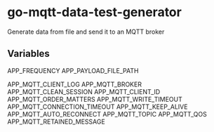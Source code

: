 # go-mqtt-data-test-generator
Generate data from file and send it to an MQTT broker

## Variables
APP_FREQUENCY
APP_PAYLOAD_FILE_PATH

APP_MQTT_CLIENT_LOG
APP_MQTT_BROKER
APP_MQTT_CLEAN_SESSION
APP_MQTT_CLIENT_ID
APP_MQTT_ORDER_MATTERS
APP_MQTT_WRITE_TIMEOUT
APP_MQTT_CONNECTION_TIMEOUT
APP_MQTT_KEEP_ALIVE
APP_MQTT_AUTO_RECONNECT
APP_MQTT_TOPIC
APP_MQTT_QOS
APP_MQTT_RETAINED_MESSAGE

